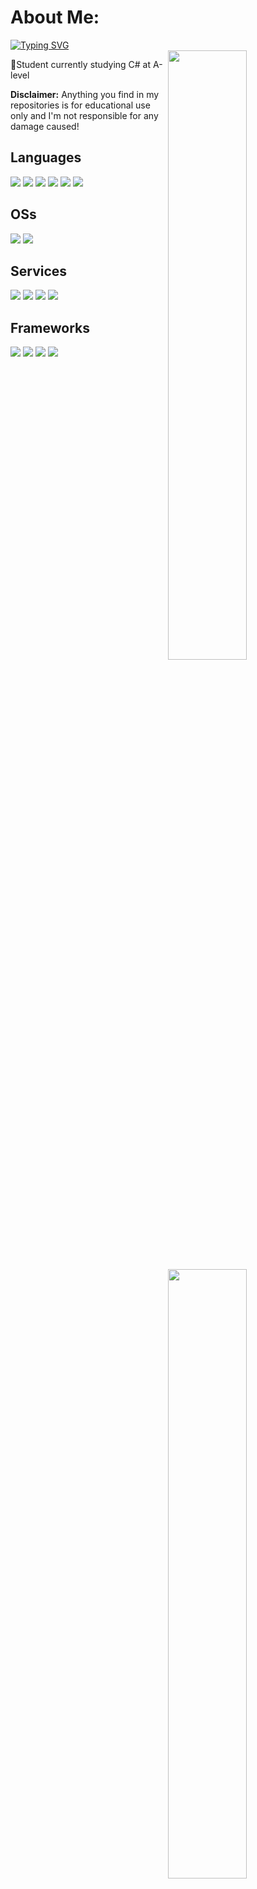 # About Me:
[![Typing SVG](https://readme-typing-svg.demolab.com/?lines=Beamed+By+Spin+🐀)](https://git.io/typing-svg)   
<img width="50%" align="right" src="https://github-readme-stats.vercel.app/api?username=SSIDSpin&theme=gotham&hide_border=false&include_all_commits=false&count_private=false">
<img width="50%" align="right" src="https://github-readme-streak-stats.herokuapp.com/?user=SSIDSpin&theme=gotham&hide_border=false">
<img width="50%" align="right" src="https://github-readme-stats.vercel.app/api/top-langs/?username=SadlySpin&theme=gotham&hide_border=false&include_all_commits=false&count_private=false&layout=compact">

:speech_balloon:Student currently studying C# at A-level 

__Disclaimer:__ Anything you find in my repositories is for educational use only and I'm not responsible for any damage caused!


## Languages
![](https://img.shields.io/badge/c-%2300599C.svg?style=for-the-badge&logo=c&logoColor=white)
![](https://img.shields.io/badge/c%23-%23239120.svg?style=for-the-badge&logo=c-sharp&logoColor=white)
![](https://img.shields.io/badge/c++-%2300599C.svg?style=for-the-badge&logo=c%2B%2B&logoColor=white)
![](https://img.shields.io/badge/java-ED8B00?style=for-the-badge&logo=oracle&logoColor=black)
![](https://img.shields.io/badge/javascript-F7DF1E?style=for-the-badge&logo=javascript&logoColor=black)
![](https://img.shields.io/badge/python-0078D6?style=for-the-badge&logo=python&logoColor=white)
## OSs
![](https://img.shields.io/badge/windows-0078D6?style=for-the-badge&logo=windows&logoColor=white)
![](https://img.shields.io/badge/ios-000000?style=for-the-badge&logo=ios&logoColor=white)
## Services
![](https://img.shields.io/badge/heroku-5e1ab1?style=for-the-badge&logo=heroku&logoColor=white)
![](https://img.shields.io/badge/azure-32bbee?style=for-the-badge&logo=microsoft-azure&logoColor=white)
![](https://img.shields.io/badge/digitalocean-086cfc?style=for-the-badge&logo=digitalocean&logoColor=white)
![](https://img.shields.io/badge/aws-ED8B00?style=for-the-badge&logo=amazonaws&logoColor=white)
## Frameworks
![](https://img.shields.io/badge/gradle-02303A?style=for-the-badge&logo=gradle&logoColor=white)
![](https://img.shields.io/badge/npm-cc344c?style=for-the-badge&logo=npm&logoColor=white)
![](https://img.shields.io/badge/node.js-3d863d?style=for-the-badge&logo=nodedotjs&logoColor=white)
![](https://img.shields.io/badge/pycord-3778ad?style=for-the-badge&logo=discord&logoColor=white)
